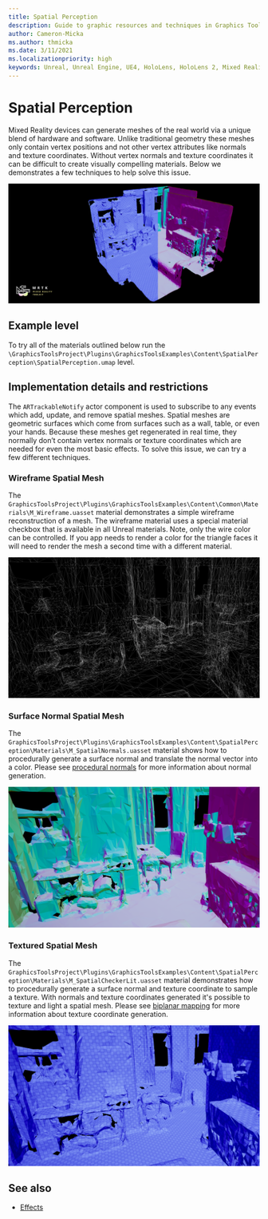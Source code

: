 ```yaml
---
title: Spatial Perception
description: Guide to graphic resources and techniques in Graphics Tools.
author: Cameron-Micka
ms.author: thmicka
ms.date: 3/11/2021
ms.localizationpriority: high
keywords: Unreal, Unreal Engine, UE4, HoloLens, HoloLens 2, Mixed Reality, development, MRTK, GT, Graphics Tools, graphics, rendering, materials
---
```


# Spatial Perception

Mixed Reality devices can generate meshes of the real world via a unique blend of hardware and software. Unlike traditional geometry these meshes only contain vertex positions and not other vertex attributes like normals and texture coordinates. Without vertex normals and texture coordinates it can be difficult to create visually compelling materials. Below we demonstrates a few techniques to help solve this issue.

![Effects](Images/FeatureCards/SpatialPerception.png)

## Example level

To try all of the materials outlined below run the `\GraphicsToolsProject\Plugins\GraphicsToolsExamples\Content\SpatialPerception\SpatialPerception.umap` level.

## Implementation details and restrictions

The `ARTrackableNotify` actor component is used to subscribe to any events which add, update, and remove spatial meshes. Spatial meshes are geometric surfaces which come from surfaces such as a wall, table, or even your hands. Because these meshes get regenerated in real time, they normally don’t contain vertex normals or texture coordinates which are needed for even the most basic effects. To solve this issue, we can try a few different techniques.

### Wireframe Spatial Mesh

The `GraphicsToolsProject\Plugins\GraphicsToolsExamples\Content\Common\Materials\M_Wireframe.uasset` material demonstrates a simple wireframe reconstruction of a mesh. The wireframe material uses a special material checkbox that is available in all Unreal materials. Note, only the wire color can be controlled. If you app needs to render a color for the triangle faces it will need to render the mesh a second time with a different material.

![Wireframe](Images/SpatialPerception/SpatialPerceptionWireframe.png)

### Surface Normal Spatial Mesh

The `GraphicsToolsProject\Plugins\GraphicsToolsExamples\Content\SpatialPerception\Materials\M_SpatialNormals.uasset` material shows how to procedurally generate a surface normal and translate the normal vector into a color. Please see [procedural normals](Effects.md#Procedural-Normal) for more information about normal generation.

![Normals](Images/SpatialPerception/SpatialPerceptionNormals.png)

### Textured Spatial Mesh

The `GraphicsToolsProject\Plugins\GraphicsToolsExamples\Content\SpatialPerception\Materials\M_SpatialCheckerLit.uasset` material demonstrates how to procedurally generate a surface normal and texture coordinate to sample a texture. With normals and texture coordinates generated it's possible to texture and light a spatial mesh. Please see [biplanar mapping](Effects.md#Biplanar-Mapping) for more information about texture coordinate generation.

![Textured](Images/SpatialPerception/SpatialPerceptionTextured.png)

## See also

- [Effects](Effects.md)
